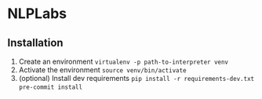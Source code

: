 # NLPLabs

## Installation
1. Create an environment
`virtualenv -p path-to-interpreter venv`
2. Activate the environment
`source venv/bin/activate`
3. (optional) Install dev requirements
`pip install -r requirements-dev.txt`
`pre-commit install`
